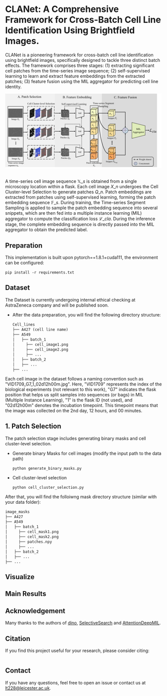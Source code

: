 # CLANet: A Comprehensive Framework for Cross-Batch Cell Line Identification Using Brightfield Images.
CLANet is a pioneering framework for cross-batch cell line identification using brightfield images, specifically designed to tackle three distinct batch effects. The framework comprises three stages: (1) extracting significant cell patches from the time-series image sequence; (2) self-supervised learning to learn and extract feature embeddings from the extracted patches; (3) feature fusion using the MIL aggregator for predicting cell line identity.

<!-- ## Introduction -->
<div align="center">
  <img src="figs/framework.png"/>
</div><br/>

A time-series cell image sequence $\mathbb{X}\_{s}$ is obtained from a single microscopy location within a flask. Each cell image $X\_{n}$ undergoes the Cell Cluster-level Selection to generate patches $Q\_{n}$. Patch embeddings are extracted from patches using self-supervised learning, forming the patch embedding sequence $\mathbb{F}\_{s}$. During training, the Time-series Segment Sampling is applied to sample the patch embedding sequence into several snippets, which are then fed into a multiple instance learning (MIL) aggregator to compute the classification loss $\mathcal{L}\_{cla}$. During the inference stage, the complete embedding sequence is directly passed into the MIL aggregator to obtain the predicted label.

## Preparation
This implementation is built upon pytorch==1.8.1+cuda111, the environment can be configured:
```
pip install -r requirements.txt
```
## Dataset
The Dataset is currently undergoing internal ethical checking at AstraZeneca company and will be published soon.
* After the data preparation, you will find the following directory structure:  
  ```
  Cell_lines
  ├── A427 (cell line name)
  ├── A549
  │   ├── batch_1
  │     ├── cell_image1.png
  │     ├── cell_image2.png
  │     ├── ...
  │   ├── batch_2
  │   ├── ...
  ├── ...
  ```
Each cell image in the dataset follows a naming convention such as "VID1709_G7_1_02d12h00m.jpg". Here, "VID1709" represents the index of the biological experiments (not relevant to this work), "G7" indicates the flask position that helps us split samples into sequences (or bags) in MIL (Multiple Instance Learning), "1" is the flask ID (not used), and "02d12h00m" denotes the incubation timepoint. This timepoint means that the image was collected on the 2nd day, 12 hours, and 00 minutes.

## 1. Patch Selection
The patch selection stage includes generating binary masks and cell cluster-level selection. 
* Generate binary Masks for cell images (modify the input path to the data path)
  ```
  python generate_binary_masks.py
  ```
* Cell cluster-level selection
  ```
  python cell_cluster_selection.py
  ```
After that, you will find the folloiwng mask directory structure (similar with your data folder):
  ```
  image_masks
  ├── A427
  ├── A549
  │   ├── batch_1
  │     ├── cell_mask1.png
  │     ├── cell_mask2.png
  │     ├── patches.npy
  │     ├── ...
  │   ├── batch_2
  │   ├── ...
  ├── ...
  ```

## Visualize


## Main Results  


## Acknowledgement
Many thanks to the authors of [dino](https://github.com/facebookresearch/dino), [SelectiveSearch](https://github.com/AlpacaTechJP/selectivesearch) and [AttentionDeepMIL](https://github.com/AMLab-Amsterdam/AttentionDeepMIL/blob/master/model.py).


## Citation
If you find this project useful for your research, please consider citing: 
```bibtex   

```

## Contact
If you have any questions, feel free to open an issue or contact us at lt228@leicester.ac.uk.

